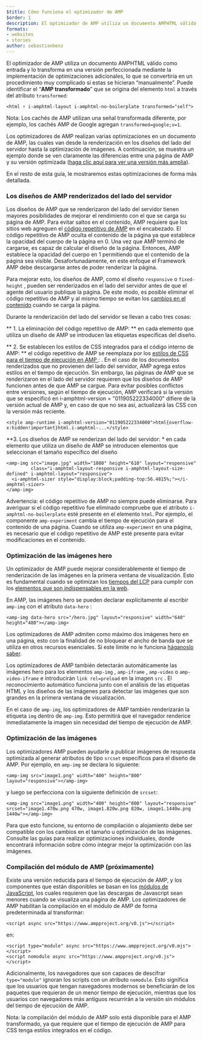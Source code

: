 ```yaml
---
$title: Cómo funciona el optimizador de AMP
$order: 1
description: El optimizador de AMP utiliza un documento AMPHTML válido como entrada y lo transforma en una versión perfeccionada mediante la implementación de optimizaciones adicionales, lo que se convertiría en un procedimiento muy complicado si estas se hicieran “manualmente”. En esta guía se explica detalladamente cómo funciona el optimizador de AMP.
formats:
- websites
- stories
author: sebastianbenz
---
```


El optimizador de AMP utiliza un documento AMPHTML válido como entrada y lo transforma en una versión perfeccionada mediante la implementación de optimizaciones adicionales, lo que se convertiría en un procedimiento muy complicado si estas se hicieran “manualmente”. Puede identificar el “**AMP transformado**” que se origina del elemento `html` a través del atributo `transformed`:

```
<html ⚡ i-amphtml-layout i-amphtml-no-boilerplate transformed="self">
```

Nota: Los cachés de AMP utilizan una señal transformada diferente, por ejemplo, los cachés AMP de Google agregan `transformed=google;v=1`.

Los optimizadores de AMP realizan varias optimizaciones en un documento de AMP, las cuales van desde la renderización en los diseños del lado del servidor hasta la optimización de imágenes. A continuación, se muestra un ejemplo donde se ven claramente las diferencias entre una página de AMP y su versión optimizada ([haga clic aquí para ver una versión más amplia](/static/img/docs/guides/optimized-amp-diff.png)).

<a href="/static/img/docs/guides/optimized-amp-diff.png"><amp-img lightbox layout="responsive" width="2560" height="773" src="/static/img/docs/guides/optimized-amp-diff.png"></amp-img></a>

En el resto de esta guía, le mostraremos estas optimizaciones de forma más detallada.

### Los diseños de AMP renderizados del lado del servidor

Los diseños de AMP que se renderizaron del lado del servidor tienen mayores posibilidades de mejorar el rendimiento con el que se carga su página de AMP. Para evitar saltos en el contenido, AMP requiere que los sitios web agreguen el [código repetitivo de AMP](https://amp.dev/documentation/guides-and-tutorials/learn/spec/amp-boilerplate/?format=websites) en el encabezado. El código repetitivo de AMP oculta el contenido de la página ya que establece la opacidad del cuerpo de la página en 0. Una vez que AMP terminó de cargarse, es capaz de calcular el diseño de la página. Entonces, AMP establece la opacidad del cuerpo en 1 permitiendo que el contenido de la página sea visible. Desafortunadamente, en este enfoque el Framework AMP debe descargarse antes de poder renderizar la página.

Para mejorar esto, los diseños de AMP, como el diseño `responsive` o `fixed-height` , pueden ser renderizados en el lado del servidor antes de que el agente del usuario publique la página. De este modo, es posible eliminar el código repetitivo de AMP y al mismo tiempo se evitan los [cambios en el contenido](https://web.dev/cls/) cuando se carga la página.

Durante la renderización del lado del servidor se llevan a cabo tres cosas:

** 1. La eliminación del código repetitivo de AMP: ** en cada elemento que utiliza un diseño de AMP se introducen las etiquetas específicas del diseño.

** 2. Se establecen los estilos de CSS integrados para el código interno de AMP: ** el código repetitivo de AMP se reemplaza por los <a href="https://cdn.ampproject.org/v0.css" data-md-type="link">estilos de CSS para el tiempo de ejecución en AMP </a>: <style data-md-type="raw_html" amp-runtime="">...</style>. En el caso de los documentos renderizados que no provienen del lado del servidor, AMP agrega estos estilos en el tiempo de ejecución. Sin embargo, las páginas de AMP que se renderizaron en el lado del servidor requieren que los diseños de AMP funcionen antes de que AMP se cargue. Para evitar posibles conflictos entre versiones, según el tiempo de ejecución, AMP verificará si la versión que se especificó en i-amphtml-version = "011905222334000" difiere de la versión actual de AMP y, en caso de que no sea así, actualizará las CSS con la versión más reciente.

```
<style amp-runtime i-amphtml-version="011905222334000">html{overflow-x:hidden!important}html.i-amphtml-...</style>
```

⁣**3. Los diseños de AMP se renderizan del lado del servidor: * en cada elemento que utiliza un diseño de AMP se introducen elementos que seleccionan el tamaño específico del diseño

```
<amp-img src="image.jpg" width="1080" height="610" layout="responsive"
         class="i-amphtml-layout-responsive i-amphtml-layout-size-defined" i-amphtml-layout="responsive">
  <i-amphtml-sizer style="display:block;padding-top:56.4815%;"></i-amphtml-sizer>
</amp-img>
```

Advertencia: el código repetitivo de AMP no siempre puede eliminarse. Para averiguar si el código repetitivo fue eliminado compruebe que el atributo `i-amphtml-no-boilerplate` esté presente en el elemento `html`. Por ejemplo, el componente `amp-experiment` cambia el tiempo de ejecución para el contenido de una página. Cuando se utiliza `amp-experiment` en una página, es necesario que el código repetitivo de AMP esté presente para evitar modificaciones en el contenido.

### Optimización de las imágenes hero

Un optimizador de AMP puede mejorar considerablemente el tiempo de renderización de las imágenes en la primera ventana de visualización. Esto es fundamental cuando se optimizan los [tiempos del LCP](https://web.dev/lcp/) para cumplir con los [elementos que son indispensables en la web](https://web.dev/vitals).

En AMP, las imágenes hero se pueden declarar explícitamente al escribir `amp-img` con el atributo `data-hero` :

```
<amp-img data-hero src="/hero.jpg" layout="responsive" width="640" height="480"></amp-img>
```

Los optimizadores de AMP admiten como máximo dos imágenes hero en una página, esto con la finalidad de no bloquear el ancho de banda que se utiliza en otros recursos esenciales. Si este límite no le funciona [háganoslo saber](https://github.com/ampproject/amp-toolbox/issues).

Los optimizadores de AMP también detectarán automáticamente las imágenes hero para los elementos `amp-img` , `amp-iframe` , `amp-video` o `amp-video-iframe` e introducirán `link rel=preload` en la imagen `src` . El reconocimiento automático funciona junto con el análisis de las etiquetas HTML y los diseños de las imágenes para detectar las imágenes que son grandes en la primera ventana de visualización.

En el caso de `amp-img`, los optimizadores de AMP también renderizarán la etiqueta `img` dentro de `amp-img`. Esto permitirá que el navegador renderice inmediatamente la imagen sin necesidad del tiempo de ejecución de AMP.

### Optimización de las imágenes

Los optimizadores AMP pueden ayudarle a publicar imágenes de respuesta optimizada al generar atributos de tipo `srcset` específicos para el diseño de AMP. Por ejemplo, en `amp-img` se declara lo siguiente:

```
<amp-img src="image1.png" width="400" height="800" layout="responsive"></amp-img>
```

y luego se perfecciona con la siguiente definición de `srcset`:

```
<amp-img src="image1.png" width="400" height="800" layout="responsive" srcset="image1.470w.png 470w, image1.820w.png 820w, image1.1440w.png 1440w"></amp-img>
```

Para que esto funcione, su entorno de compilación o alojamiento debe ser compatible con los cambios en el tamaño u optimización de las imágenes. Consulte las guías para realizar optimizaciones individuales, donde encontrará información sobre cómo integrar mejor la optimización con las imágenes.

### Compilación del módulo de AMP (próximamente)

Existe una versión reducida para el tiempo de ejecución de AMP, y los componentes que están disponibles se basan en los [módulos de JavaScript](https://v8.dev/features/modules#browser), los cuales requieren que las descargas de Javascript sean menores cuando se visualiza una página de AMP. Los optimizadores de AMP habilitan la compilación en el módulo de AMP de forma predeterminada al transformar:

```
<script async src="https://www.ampproject.org/v0.js"></script>
```

en:

```
<script type="module" async src="https://www.ampproject.org/v0.mjs"></script>
<script nomodule async src="https://www.ampproject.org/v0.js"></script>
```

Adicionalmente, los navegadores que son capaces de descifrar `type="module"` ignoran los scripts con un atributo `nomodule`. Esto significa que los usuarios que tengan navegadores modernos se beneficiarán de los paquetes que requieran de un menor tiempo de ejecución, mientras que los usuarios con navegadores más antiguos recurrirán a la versión sin módulos del tiempo de ejecución de AMP.

Nota: la compilación del módulo de AMP solo está disponible para el AMP transformado, ya que requiere que el tiempo de ejecución de AMP para CSS tenga estilos integrados en el código.
